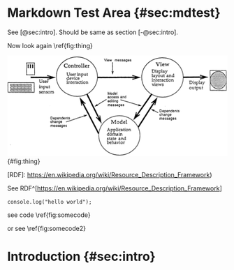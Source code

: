 # Markdown Test Area {#sec:mdtest}

<!-- TODO -- abstract/introduction here %TODO -->

<!--

codeBlockCaptions for code-block refs?

autoSectionLabels, default false: Automatically prefix all section labels with sec:. Note that this messes with pandoc's automatic header references.

lstPrefix, default lst., lsts.: Prefix for references to lists, e.g. lsts. 2,5
-->

See [@sec:intro]. Should be same as section [-@sec:intro].

Now look again \ref{fig:thing}

![some caption](./figures/mvc.png){#fig:thing}

[RDF]: https://en.wikipedia.org/wiki/Resource_Description_Framework)

See RDF^[<https://en.wikipedia.org/wiki/Resource_Description_Framework>]





``` {#fig:somecode .js}
console.log("hello world");
```

see code \ref{fig:somecode}

or see \ref{fig:somecode2}

# Introduction {#sec:intro}
